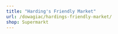 ```yaml
---
title: "Harding's Friendly Market"
url: /dowagiac/hardings-friendly-market/
shop: Supermarkt
---
```

